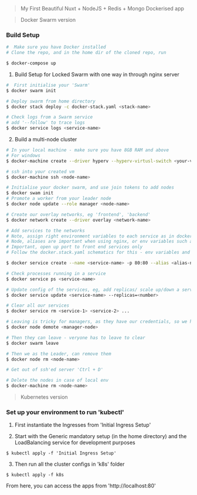 > My First Beautiful Nuxt + NodeJS + Redis + Mongo Dockerised app

> Docker Swarm version
### Build Setup
``` bash
#  Make sure you have Docker installed
# Clone the repo, and in the home dir of the cloned repo, run

$ docker-compose up
```

1. Build Setup for Locked Swarm with one way in through nginx server
``` bash
#  First initialise your 'Swarm'
$ docker swarm init

# Deploy swarm from home directory
$ docker stack deploy -c docker-stack.yaml <stack-name>

# Check logs from a Swarm service
# add '--follow' to trace logs
$ docker service logs <service-name>
```

2. Build a multi-node cluster
``` bash
# In your local machine - make sure you have 8GB RAM and above
# For windows
$ docker-machine create --driver hyperv --hyperv-virtusl-switch <your-virtual-switch> <node-name>

# ssh into your created vm
$ docker-machine ssh <node-name>

# Initialise your docker swarm, and use join tokens to add nodes
$ docker swam init
# Promote a worker from your leader node
$ docker node update --role manager <node-name>

# Create our overlay networks, eg 'frontend', 'backend'
$ docker network create --driver overlay <network-name>

# Add services to the networks
# Note, assign right environment variables to each service as in docker.stack.yaml
# Node, aliases are important when using nginx, or env variables such as MONGODB=mongodb
# Important, open up port to front end services only
# Follow the docker.stack.yaml schematics for this - env variables and aliases are most important, + ports to frontend services

$ docker service create --name <service-name> -p 80:80 --alias <alias-name> --network <network-name> -e <env-variables>=<env-value> -e <env-variables>=<env-value> <image>

# Check processes running in a service
$ docker service ps <service-name>

# Update config of the services, eg, add replicas/ scale up/down a service
$ docker service update <service-name> --replicas=<number>

# Clear all our services
$ docker service rm <service-1> <service-2> ...

# Leaving is tricky for managers, as they have our credentials, so we have to demote them first
$ docker node demote <manager-node>

# Then they can leave - veryone has to leave to clear
$ docker swarm leave

# Then we as the Leader, can remove them
$ docker node rm <node-name>

# Get out of ssh'ed server 'Ctrl + D'

# Delete the nodes in case of local env
$ docker-machine rm <node-name>

```

>  Kubernetes version
### Set up your environment to run 'kubectl'

1. First instantiate the Ingresses from 'Initial Ingress Setup'


2. Start with the Generic mandatory setup (in the home directory) and the LoadBalancing service for development purposes

```
$ kubectl apply -f 'Initial Ingress Setup'
```

3. Then run all the cluster configs in 'k8s' folder
```
$ kubectl apply -f k8s
```

From here, you can access the apps from 'http://localhost:80'